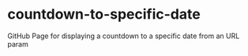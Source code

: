 # countdown-to-specific-date
GitHub Page for displaying a countdown to a specific date from an URL param
